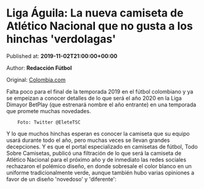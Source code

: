 
# Liga Águila: La nueva camiseta de Atlético Nacional que no gusta a los hinchas 'verdolagas'

Published at: **2019-11-02T21:00:00+00:00**

Author: **Redacción Fútbol**

Original: [Colombia.com](https://www.colombia.com/futbol/futbol-colombiano/nueva-camiseta-atletico-nacional-2020-246352)

Falta poco para el final de la temporada 2019 en el fútbol colombiano y ya se empeizan a conocer detalles de lo que será el año 2020 en la Liga Dimayor BetPlay (que estrenará nombre el año entrante) en una temporada que promete muchas novedades.

        Foto: Twitter @EleteTSC
      
Y lo que muchos hinchas esperan es conocer la camiseta que su equipo usará durante todo el año, pero muchas veces se llevan grandes decepciones. Y es que el portal especializado en camisetas de fútbol, Todo Sobre Camisetas, publicó una filtración de lo que será la camiseta de Atlético Nacional para el próximo año y de inmediato las redes sociales rechazaron el polémico diseño, en donde sobresale el color blanco en un uniforme tradicionalmente verde, aunque también hubo varias opiniones a favor de un diseño 'novedoso' y 'diferente':

